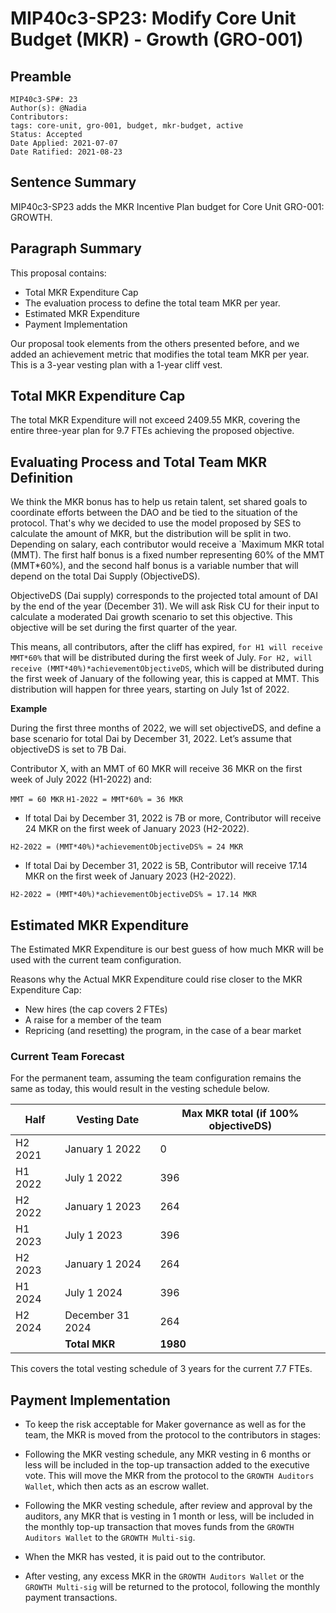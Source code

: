 # MIP40c3-SP23: Modify Core Unit Budget (MKR) - Growth (GRO-001)

## Preamble

```
MIP40c3-SP#: 23
Author(s): @Nadia
Contributors:
tags: core-unit, gro-001, budget, mkr-budget, active
Status: Accepted
Date Applied: 2021-07-07
Date Ratified: 2021-08-23
```

## Sentence Summary

MIP40c3-SP23 adds the MKR Incentive Plan budget for Core Unit GRO-001: GROWTH.

## Paragraph Summary

This proposal contains:

* Total MKR Expenditure Cap
* The evaluation process to define the total team MKR per year.
* Estimated MKR Expenditure
* Payment Implementation

Our proposal took elements from the others presented before, and we added an achievement metric that modifies the total team MKR per year. This is a 3-year vesting plan with a 1-year cliff vest.


## Total MKR Expenditure Cap

The total MKR Expenditure will not exceed 2409.55 MKR, covering the entire three-year plan for 9.7 FTEs achieving the proposed objective.


## Evaluating Process and Total Team MKR Definition

We think the MKR bonus has to help us retain talent, set shared goals to coordinate efforts between the DAO and be tied to the situation of the protocol. That's why we decided to use the model proposed by SES to calculate the amount of MKR, but the distribution will be split in two. Depending on salary, each contributor would receive a `Maximum MKR total (MMT). The first half bonus is a fixed number representing 60% of the MMT (MMT*60%), and the second half bonus is a variable number that will depend on the total Dai Supply (ObjectiveDS).

ObjectiveDS (Dai supply) corresponds to the projected total amount of DAI by the end of the year (December 31). We will ask Risk CU for their input to calculate a moderated Dai growth scenario to set this objective. This objective will be set during the first quarter of the year.

This means, all contributors, after the cliff has expired, `for H1 will receive MMT*60%` that will be distributed during the first week of July. `For H2, will receive (MMT*40%)*achievementObjectiveDS`, which will be distributed during the first week of January of the following year, this is capped at MMT. This distribution will happen for three years, starting on July 1st of 2022.

**Example**

During the first three months of 2022, we will set objectiveDS, and define a base scenario for total Dai by December 31, 2022. Let’s assume that objectiveDS is set to 7B Dai. 

Contributor X, with an MMT of 60 MKR will receive 36 MKR on the first week of July 2022 (H1-2022) and:

`MMT = 60 MKR`
`H1-2022 = MMT*60% = 36 MKR`

* If total Dai by December 31, 2022 is 7B or more, Contributor will receive 24 MKR on the first week of January 2023 (H2-2022).

`H2-2022 = (MMT*40%)*achievementObjectiveDS% = 24 MKR`

* If total Dai by December 31, 2022 is 5B, Contributor will receive 17.14 MKR on the first week of January 2023 (H2-2022).

`H2-2022 = (MMT*40%)*achievementObjectiveDS% = 17.14 MKR`



## Estimated MKR Expenditure

The Estimated MKR Expenditure is our best guess of how much MKR will be used with the current team configuration.

Reasons why the Actual MKR Expenditure could rise closer to the MKR Expenditure Cap:

* New hires (the cap covers 2  FTEs)
* A raise for a member of the team
* Repricing (and resetting) the program, in the case of a bear market

### Current Team Forecast

For the permanent team, assuming the team configuration remains the same as today, this would result in the vesting schedule below.


| Half     | Vesting Date     | Max MKR total (if 100% objectiveDS)     |
|---|---|---|
| H2 2021     |  January 1 2022      |  0      |
| H1 2022     |  July 1 2022      |  396      |
| H2 2022     |  January 1 2023      |  264      |
| H1 2023     |  July 1 2023      |  396      |
| H2 2023     |  January 1 2024      |  264      |
| H1 2024     |  July 1 2024      |  396      |
| H2 2024     |  December 31 2024      |  264      |
|      |  **Total MKR**      |  **1980**      |


This covers the total vesting schedule of 3 years for the current 7.7 FTEs.

## Payment Implementation

* To keep the risk acceptable for Maker governance as well as for the team, the MKR is moved from the protocol to the contributors in stages:

* Following the MKR vesting schedule, any MKR vesting in 6 months or less will be included in the top-up transaction added to the executive vote. This will move the MKR from the protocol to the `GROWTH Auditors Wallet`, which then acts as an escrow wallet.

* Following the MKR vesting schedule, after review and approval by the auditors, any MKR that is vesting in 1 month or less, will be included in the monthly top-up transaction that moves funds from the `GROWTH Auditors Wallet` to the `GROWTH Multi-sig`.

* When the MKR has vested, it is paid out to the contributor.

* After vesting, any excess MKR in the `GROWTH Auditors Wallet` or the `GROWTH Multi-sig` will be returned to the protocol, following the monthly payment transactions.